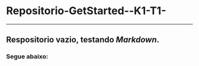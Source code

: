# Repositorio-GetStarted--K1-T1-

---

## Respositorio vazio, testando _*Markdown*_. 
### Segue abaixo:
